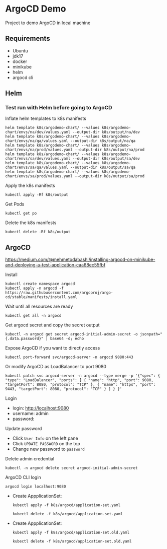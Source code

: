 # ArgoCD Demo

Project to demo ArgoCD in local machine

## Requirements

- Ubuntu
- jdk17
- docker
- minikube
- helm
- argocd cli

## Helm

### Test run with Helm before going to ArgoCD

Inflate helm templates to k8s manifests

```shell
helm template k8s/argodemo-chart/ --values k8s/argodemo-chart/envs/na/dev/values.yaml --output-dir k8s/output/na/dev
helm template k8s/argodemo-chart/ --values k8s/argodemo-chart/envs/na/qa/values.yaml --output-dir k8s/output/na/qa
helm template k8s/argodemo-chart/ --values k8s/argodemo-chart/envs/na/prod/values.yaml --output-dir k8s/output/na/prod
helm template k8s/argodemo-chart/ --values k8s/argodemo-chart/envs/sa/dev/values.yaml --output-dir k8s/output/sa/dev
helm template k8s/argodemo-chart/ --values k8s/argodemo-chart/envs/sa/qa/values.yaml --output-dir k8s/output/sa/qa
helm template k8s/argodemo-chart/ --values k8s/argodemo-chart/envs/sa/prod/values.yaml --output-dir k8s/output/sa/prod
```

Apply the k8s manifests

```shell
kubectl apply -Rf k8s/output
```

Get Pods

```shell
kubectl get po
```

Delete the k8s manifests

```shell
kubectl delete -Rf k8s/output
```

## ArgoCD

<https://medium.com/@mehmetodabashi/installing-argocd-on-minikube-and-deploying-a-test-application-caa68ec55fbf>

Install

```shell
kubectl create namespace argocd
kubectl apply -n argocd -f https://raw.githubusercontent.com/argoproj/argo-cd/stable/manifests/install.yaml
```

Wait until all resources are ready

```shell
kubectl get all -n argocd
```

Get argocd secret and copy the secret output

```shell
kubectl -n argocd get secret argocd-initial-admin-secret -o jsonpath="{.data.password}" | base64 -d; echo
```

Expose ArgoCD if you want to directly access

```shell
kubectl port-forward svc/argocd-server -n argocd 9080:443
```

Or modify ArgoCD as LoadBalancer to port 9080

```shell
kubectl patch svc argocd-server -n argocd --type merge -p '{"spec": { "type": "LoadBalancer", "ports": [ { "name": "http", "port": 9080, "targetPort": 8080, "protocol": "TCP" }, { "name": "https", "port": 9443, "targetPort": 8080, "protocol": "TCP" } ] } }'
```

Login

- login: <http://localhost:9080>
- username: admin
- password: <from-previous-secret-step>

Update password

- Click `User Info` on the left pane
- Click `UPDATE PASSWORD` on the top
- Change new password to `password`

Delete admin credential

```shell
kubectl -n argocd delete secret argocd-initial-admin-secret
```

ArgoCD CLI login

```shell
argocd login localhost:9080
```

- Create AppplicationSet:

  ```shell
  kubectl apply -f k8s/argocd/application-set.yaml
  ```

  ```shell
  kubectl delete -f k8s/argocd/application-set.yaml
  ```

- Create AppplicationSet:

  ```shell
  kubectl apply -f k8s/argocd/application-set.old.yaml
  ```

  ```shell
  kubectl delete -f k8s/argocd/application-set.old.yaml
  ```
